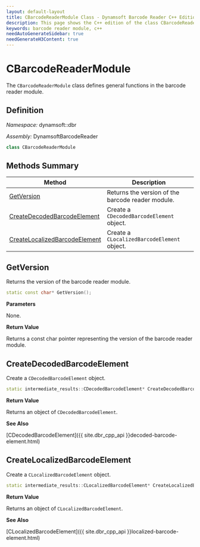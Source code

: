 ```yaml
---
layout: default-layout
title: CBarcodeReaderModule Class - Dynamsoft Barcode Reader C++ Edition API Reference
description: This page shows the C++ edition of the class CBarcodeReaderModule in Barcode Reader Module.
keywords: barcode reader module, c++
needAutoGenerateSidebar: true
needGenerateH3Content: true
---
```


# CBarcodeReaderModule

The `CBarcodeReaderModule` class defines general functions in the barcode reader module.

## Definition

*Namespace:* dynamsoft::dbr

*Assembly:* DynamsoftBarcodeReader

```cpp
class CBarcodeReaderModule 
```

## Methods Summary

| Method                                                    | Description                                        |
| --------------------------------------------------------- | -------------------------------------------------- |
| [GetVersion](#getversion)                                     | Returns the version of the barcode reader module. |
| [CreateDecodedBarcodeElement](#createdecodedbarcodeelement) | Create a `CDecodedBarcodeElement` object. |
| [CreateLocalizedBarcodeElement](#createlocalizedbarcodeelement) | Create a `CLocalizedBarcodeElement` object. |

## GetVersion

Returns the version of the barcode reader module.

```cpp
static const char* GetVersion();
```

**Parameters**

None.

**Return Value**

Returns a const char pointer representing the version of the barcode reader module.

## CreateDecodedBarcodeElement

Create a `CDecodedBarcodeElement` object.

```cpp
static intermediate_results::CDecodedBarcodeElement* CreateDecodedBarcodeElement();
```

**Return Value**

Returns an object of `CDecodedBarcodeElement`.

**See Also**

[CDecodedBarcodeElement]({{ site.dbr_cpp_api }}decoded-barcode-element.html)

## CreateLocalizedBarcodeElement

Create a `CLocalizedBarcodeElement` object.

```cpp
static intermediate_results::CLocalizedBarcodeElement* CreateLocalizedBarcodeElement();
```

**Return Value**

Returns an object of `CLocalizedBarcodeElement`.

**See Also**

[CLocalizedBarcodeElement]({{ site.dbr_cpp_api }}localized-barcode-element.html)
